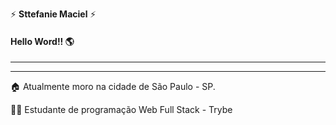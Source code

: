 :zap:  **Sttefanie Maciel** :zap:


####          **Hello Word!!** 	:earth_americas:

---

---
>
   :house: Atualmente moro na cidade de São Paulo - SP.

 :woman_student: Estudante de programação Web Full Stack - Trybe

<!--
**sttefanie/sttefanie** is a ✨ _special_ ✨ repository because its `README.md` (this file) appears on your GitHub profile.

Here are some ideas to get you started:

- 🔭 I’m currently working on ...
- 🌱 I’m currently learning ...
- 👯 I’m looking to collaborate on ...
- 🤔 I’m looking for help with ...
- 💬 Ask me about ...
- 📫 How to reach me: ...
- 😄 Pronouns: ...
- ⚡ Fun fact: ...
-->
